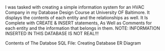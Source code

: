 I was tasked with creating a simple information system for an HVAC Company in my Database Design Course at University OF Baltimore. 
It displays the contents of each entity and the relationships as well. It Is Complete with CREATE & INSERT statements, As Well as
Comments for each entity and the information that belongs in them. NOTE: INFORMATION INSERTED IN THIS DATABASE IS NOT REAL!!!

Contents of The Databse
SQL File: Creating Database
ER Diagram
